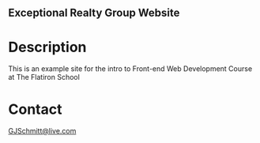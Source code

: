 Exceptional Realty Group Website
---

# Description

This is an example site for the intro to Front-end Web Development Course at The Flatiron School

# Contact
GJSchmitt@live.com
